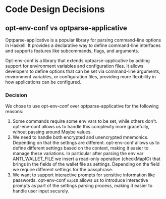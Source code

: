 # Code Design Decisions

##  opt-env-conf vs optparse-applicative

Optparse-applicative is a popular library for parsing command-line options in Haskell. It provides a declarative way to define command-line interfaces and supports features like subcommands, flags, and arguments.

Opt-env-conf is a library that extends optparse-applicative by adding support for environment variables and configuration files. It allows developers to define options that can be set via command-line arguments, environment variables, or configuration files, providing more flexibility in how applications can be configured.

### Decision

We chose to use opt-env-conf over optparse-applicative for the following reasons:
1. Some commands require some env vars to be set, while others don't. opt-env-conf allows us to handle this complexity more gracefully, wihout passing around Maybe values.
2. We need to handle both encrypted and unencrypted mnemonics. Depending on that the settings are different. opt-env-conf allows us to define different settings based on the context, making it easier to manage these variations. In particular after parsing the env var ANTI_WALLET_FILE we insert a read-only operation (checkMapIO) that brings in the fields of the wallet file as settings. Depending on the field we require different settings for the passphrase.
3. We want to support interactive prompts for sensitive information like passwords. opt-env-conf `mapIO` allows us to introduce interactive prompts as part of the settings parsing process, making it easier to handle user input securely.